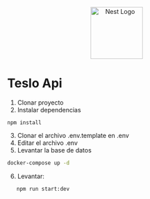 <p align="center">
  <a href="http://nestjs.com/" target="blank"><img src="https://nestjs.com/img/logo-small.svg" width="120" alt="Nest Logo" /></a>
</p>

# Teslo Api

1. Clonar proyecto
2. Instalar dependencias

```
npm install
```

3. Clonar el archivo .env.template en .env
4. Editar el archivo .env
5. Levantar la base de datos

```bash
docker-compose up -d
```

6. Levantar:

```bash
   npm run start:dev

```
